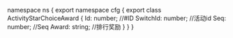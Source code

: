namespace ns {
	export namespace cfg {
		export class ActivityStarChoiceAward {
			Id: number;		//#ID
			SwitchId: number;		//活动id
			Seq: number;		//Seq
			Award: string;		//排行奖励
		}
	}
}